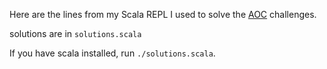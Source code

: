 
Here are the lines from my Scala REPL I used to solve the [AOC](https://adventofcode.com) challenges.

solutions are in `solutions.scala`

If you have scala installed, run `./solutions.scala`.
